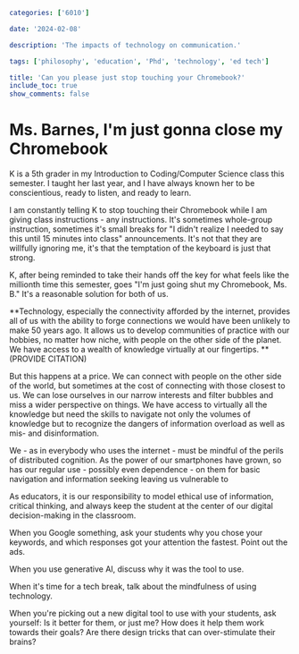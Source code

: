 
```yaml
categories: ['6010']

date: '2024-02-08'

description: 'The impacts of technology on communication.'

tags: ['philosophy', 'education', 'Phd', 'technology', 'ed tech']

title: 'Can you please just stop touching your Chromebook?'
include_toc: true
show_comments: false
```

# Ms. Barnes, I'm just gonna close my Chromebook

K is a 5th grader in my Introduction to Coding/Computer Science class this semester. I taught her last year, and I have always known her to be conscientious, ready to listen, and ready to learn.

I am constantly telling K to stop touching their Chromebook while I am giving class instructions - any instructions. It's sometimes whole-group instruction, sometimes it's small breaks for "I didn't realize I needed to say this until 15 minutes into class" announcements. It's not that they are willfully ignoring me, it's that the temptation of the keyboard is just that strong.

K, after being reminded to take their hands off the key for what feels like the millionth time this semester, goes "I'm just going shut my Chromebook, Ms. B." It's a reasonable solution for both of us.

**Technology, especially the connectivity afforded by the internet, provides all of us with the ability to forge connections we would have been unlikely to make 50 years ago. It allows us to develop communities of practice with our hobbies, no matter how niche, with people on the other side of the planet. We have access to a wealth of knowledge virtually at our fingertips. ** (PROVIDE CITATION)

But this happens at a price. We can connect with people on the other side of the world, but sometimes at the cost of connecting with those closest to us. We can lose ourselves in our narrow interests and filter bubbles and miss a wider perspective on things. We have access to virtually all the knowledge but need the skills to navigate not only the volumes of knowledge but to recognize the dangers of information overload as well as mis- and disinformation.

We - as in everybody who uses the internet - must be mindful of the perils of distributed cognition. As the power of our smartphones have grown, so has our regular use - possibly even dependence - on them for basic navigation and information seeking leaving us vulnerable to

As educators, it is our responsibility to model ethical use of information, critical thinking, and always keep the student at the center of our digital decision-making in the classroom.

When you Google something, ask your students why you chose your keywords, and which responses got your attention the fastest. Point out the ads.

When you use generative AI, discuss why it was the tool to use.

When it's time for a tech break, talk about the mindfulness of using technology.

When you're picking out a new digital tool to use with your students, ask yourself: Is it better for them, or just me? How does it help them work towards their goals? Are there design tricks that can over-stimulate their brains?